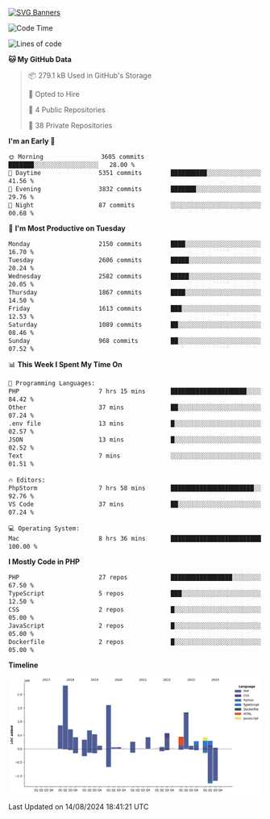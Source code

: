 [![SVG Banners](https://svg-banners.vercel.app/api?type=glitch&text1=Gere_Lajos%F0%9F%92%BB&width=800&height=400)](https://github.com/Akshay090/svg-banners)

<!--START_SECTION:waka-->
![Code Time](http://img.shields.io/badge/Code%20Time-1%2C821%20hrs%2030%20mins-blue)

![Lines of code](https://img.shields.io/badge/From%20Hello%20World%20I%27ve%20Written-11.8%20million%20lines%20of%20code-blue)

**🐱 My GitHub Data** 

> 📦 279.1 kB Used in GitHub's Storage 
 > 
> 💼 Opted to Hire
 > 
> 📜 4 Public Repositories 
 > 
> 🔑 38 Private Repositories 
 > 
**I'm an Early 🐤** 

```text
🌞 Morning                3605 commits        ███████░░░░░░░░░░░░░░░░░░   28.00 % 
🌆 Daytime                5351 commits        ██████████░░░░░░░░░░░░░░░   41.56 % 
🌃 Evening                3832 commits        ███████░░░░░░░░░░░░░░░░░░   29.76 % 
🌙 Night                  87 commits          ░░░░░░░░░░░░░░░░░░░░░░░░░   00.68 % 
```
📅 **I'm Most Productive on Tuesday** 

```text
Monday                   2150 commits        ████░░░░░░░░░░░░░░░░░░░░░   16.70 % 
Tuesday                  2606 commits        █████░░░░░░░░░░░░░░░░░░░░   20.24 % 
Wednesday                2582 commits        █████░░░░░░░░░░░░░░░░░░░░   20.05 % 
Thursday                 1867 commits        ████░░░░░░░░░░░░░░░░░░░░░   14.50 % 
Friday                   1613 commits        ███░░░░░░░░░░░░░░░░░░░░░░   12.53 % 
Saturday                 1089 commits        ██░░░░░░░░░░░░░░░░░░░░░░░   08.46 % 
Sunday                   968 commits         ██░░░░░░░░░░░░░░░░░░░░░░░   07.52 % 
```


📊 **This Week I Spent My Time On** 

```text
💬 Programming Languages: 
PHP                      7 hrs 15 mins       █████████████████████░░░░   84.42 % 
Other                    37 mins             ██░░░░░░░░░░░░░░░░░░░░░░░   07.24 % 
.env file                13 mins             █░░░░░░░░░░░░░░░░░░░░░░░░   02.57 % 
JSON                     13 mins             █░░░░░░░░░░░░░░░░░░░░░░░░   02.52 % 
Text                     7 mins              ░░░░░░░░░░░░░░░░░░░░░░░░░   01.51 % 

🔥 Editors: 
PhpStorm                 7 hrs 58 mins       ███████████████████████░░   92.76 % 
VS Code                  37 mins             ██░░░░░░░░░░░░░░░░░░░░░░░   07.24 % 

💻 Operating System: 
Mac                      8 hrs 36 mins       █████████████████████████   100.00 % 
```

**I Mostly Code in PHP** 

```text
PHP                      27 repos            █████████████████░░░░░░░░   67.50 % 
TypeScript               5 repos             ███░░░░░░░░░░░░░░░░░░░░░░   12.50 % 
CSS                      2 repos             █░░░░░░░░░░░░░░░░░░░░░░░░   05.00 % 
JavaScript               2 repos             █░░░░░░░░░░░░░░░░░░░░░░░░   05.00 % 
Dockerfile               2 repos             █░░░░░░░░░░░░░░░░░░░░░░░░   05.00 % 
```



**Timeline**

![Lines of Code chart](https://raw.githubusercontent.com/gere-lajos/gere-lajos/main/assets/bar_graph.png)


 Last Updated on 14/08/2024 18:41:21 UTC
<!--END_SECTION:waka-->

